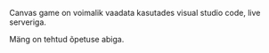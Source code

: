 Canvas game on voimalik vaadata kasutades visual studio code, live serveriga.

Mäng on tehtud õpetuse abiga.
